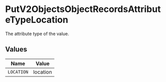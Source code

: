 # PutV2ObjectsObjectRecordsAttributeTypeLocation

The attribute type of the value.


## Values

| Name       | Value      |
| ---------- | ---------- |
| `LOCATION` | location   |